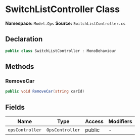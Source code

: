 # SwitchListController Class

**Namespace:** `Model.Ops`
**Source:** `SwitchListController.cs`

## Declaration

```csharp
public class SwitchListController : MonoBehaviour
```

## Methods

### RemoveCar

```csharp
public void RemoveCar(string carId)
```

## Fields

| Name | Type | Access | Modifiers |
|------|------|--------|-----------|
| `opsController` | `OpsController` | public | - |

